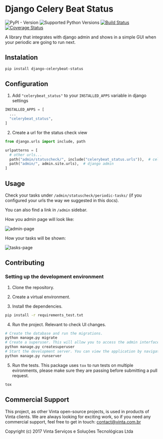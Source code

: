# Django Celery Beat Status

![PyPI - Version](https://img.shields.io/pypi/v/django-celerybeat-status)
![Supported Python Versions](https://img.shields.io/pypi/pyversions/django-celerybeat-status.svg)
[![Build Status](https://github.com/vintasoftware/django-celerybeat-status/actions/workflows/tests.yml/badge.svg)](https://github.com/vintasoftware/django-celerybeat-status/actions/workflows/tests.yml)
[![Coverage Status](https://coveralls.io/repos/github/vintasoftware/django-celerybeat-status/badge.svg?branch=main)](https://coveralls.io/github/vintasoftware/django-celerybeat-status?branch=main)

A library that integrates with django admin and shows in a simple GUI when your periodic are going to run next.

## Instalation

```bash
pip install django-celerybeat-status
```

## Configuration

1. Add `"celerybeat_status"` to your `INSTALLED_APPS` variable in django settings

```python
INSTALLED_APPS = [
  ...
  "celerybeat_status",
]
```

2. Create a url for the status check view

```python
from django.urls import include, path

urlpatterns = [
  # other urls...
  path("admin/statuscheck/", include("celerybeat_status.urls")),  # celerybeat_status admin
  path("admin/", admin.site.urls),  # django admin
]
```

## Usage

Check your tasks under `/admin/statuscheck/periodic-tasks/` (if you configured your urls the way we suggested in this docs).

You can also find a link in `/admin` sidebar.

How you admin page will look like:

![admin-page](https://raw.githubusercontent.com/vintasoftware/django-celerybeat-status/master/README_IMAGES/django-celerybeat-status-admin.png)

How your tasks will be shown:

![tasks-page](https://raw.githubusercontent.com/vintasoftware/django-celerybeat-status/master/README_IMAGES/django-celerybeat-status-tasks.png)

## Contributing

### Setting up the development environment

1. Clone the repository.

2. Create a virtual environment.

3. Install the dependencies.

```bash
pip install -r requirements_test.txt
```

4. Run the project. Relevant to check UI changes.

```bash
# Create the database and run the migrations.
python manage.py migrate
# Create a superuser. This will allow you to access the admin interface.
python manage.py createsuperuser
# Start the development server. You can view the application by navigating to the URL provided in the terminal.
python manage.py runserver
```

5. Run the tests. This package uses `tox` to run tests on multiple evironments, please make sure they are passing before submitting a pull request.

```bash
tox
```

## Commercial Support

This project, as other Vinta open-source projects, is used in products of Vinta clients. We are always looking for exciting work, so if you need any commercial support, feel free to get in touch: contact@vinta.com.br

Copyright (c) 2017 Vinta Serviços e Soluções Tecnológicas Ltda
